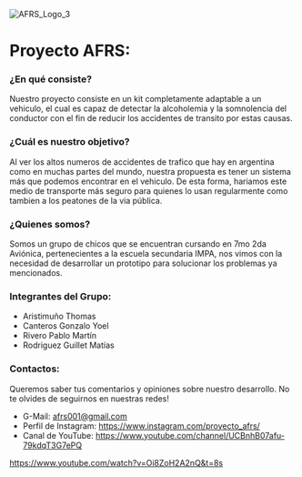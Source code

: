 ![AFRS_Logo_3](https://user-images.githubusercontent.com/82232036/144950306-3930c7e7-9327-4ec7-b23b-bdb8905ed345.jpg)

# Proyecto AFRS:

### ¿En qué consiste?
Nuestro proyecto consiste en un kit completamente adaptable a un vehiculo, el cual es capaz de detectar la alcoholemia y la somnolencia del conductor con el fin de reducir los accidentes de transito por estas causas.

### ¿Cuál es nuestro objetivo?
Al ver los altos numeros de accidentes de trafico que hay en argentina como en muchas partes del mundo, nuestra propuesta es tener un sistema más que podemos encontrar en el vehiculo. De esta forma, hariamos este medio de transporte más seguro para quienes lo usan regularmente como tambien a los peatones de la via pública.

### ¿Quienes somos?
Somos un grupo de chicos que se encuentran cursando en 7mo 2da Aviónica, pertenecientes a la escuela secundaria IMPA, nos vimos con la necesidad de desarrollar un prototipo para solucionar los problemas ya mencionados.

### Integrantes del Grupo:
- Aristimuño Thomas
- Canteros Gonzalo Yoel
- Rivero Pablo Martín
- Rodriguez Guillet Matías

### Contactos:
Queremos saber tus comentarios y opiniones sobre nuestro desarrollo. No te olvides de seguirnos en nuestras redes!

- G-Mail: afrs001@gmail.com
- Perfil de Instagram: https://www.instagram.com/proyecto_afrs/
- Canal de YouTube: https://www.youtube.com/channel/UCBnhB07afu-79kdqT3G7ePQ  

https://www.youtube.com/watch?v=Oi8ZoH2A2nQ&t=8s

